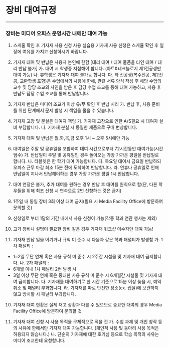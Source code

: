 # 장비 대여규정
- - -
### 장비는 미디어 오피스 운영시간 내에만 대여 가능

1. 스케줄 확인 후 기자재 사용 신청
   사용 실습용 기자재 사용 신청은 스케쥴 확인 후 일정에 여유를 가지고 신청하시기 바랍니다.

2. 기자재 대여 및 반납은 사용자 본인에 한함 [대리 대여 / 대여 물품을 타인 대여 / 대리 반납 불가]
   가. 대여 시 학생증 지참해야 합니다. (아트&테크놀로지 제1전공생만 대여 가능)
   나. 휴학생은 기자재 대여 불가능 합니다.
   다. 타 전공생(복수전공, 제2전공, 교환학생 포함)은 수업에서의 사용에 한해, 관련 서류 양식 작성 후 해당 수업의 교수 및 담당 조교의 사인을 받은 후 담당 수업 조교를 통해 대여 가능하고, 사용 후 반납도 담당 수업 조교를 통해 반납합니다.

3. 기자재 반납은 미디어 조교가 이상 유/무 확인 후 반납 처리
   가. 반납 후, 사용 준비를 위한 단계에서 문제 발생 시 책임을 물을 수 있습니다.

4. 기자재 고장 및 분실은 대여자 책임
   가. 기자재 고장으로 인한 A/S필요 시 대여자 실비 부담합니다.
   나. 기자재 분실 시 동일한 제품으로 구매 변상합니다.

5. 기자재 대여 및 반납은 월,화,목,금 오후 1시 ~ 오후 5시에만 가능

6. 대여일은 주말 및 공휴일을 포함하여 대여 시간으로부터 72시간동안 대여가능(시간엄수)
   가. 반납일이 주말 및 공휴일인 경우 돌아오는 가장 가까운 평일을 반납일로 합니다.
   나. 타블렛은 한 학기 대여 가능합니다.
   다. 목요일 대여시 금요일 반납하되 오피스 근무 마감 최소 15분 전에 도착하여 반납합니다.
   라. 연휴나 공휴일로 인해 반납일이 지나서 반납해야하는 경우 가장 가까운 평일 1시 반납합니다.

7. 대여 연장은 불가, 추가 대여를 원하는 경우 반납 후 대여를 원칙으로 함(단, 다른 학우들을 위해 최초 신청 시 연속으로 2번 신청하는 것은 금지)

8. 1주일 내 동일 장비 3회 이상 대여 금지(필요 시 Media Facility Office에 방문하여 문의할 것)

9. 신청일로 부터 1달의 기간 내에서 사용 신청이 가능(각종 학과 연관 행사는 제외)

10. 고가 장비나 설명이 필요한 장비 같은 경우 기자재 워크샵 이수자만 대여 가능!

11. 기자재 반납 일을 어기거나 규칙 미 준수 시 다음과 같은 학과 패널티가 발생함
    가. 1차 패널티 :
- 1~2일 무단 연체 혹은 사용 규칙 미 준수 시 2주간 시설물 및 기자재 대여 금지합니다.
  나. 2차 패널티 :
- 6개월 이내 1차 패널티 2번 발생 시
- 3일 이상 무단 연체 혹은 중대한 사용 규칙 미 준수 시 6개월간 시설물 및 기자재 대여 금지합니다.
  다. 기자재를 대여하기로 한 시간 기준으로 15분 이상 늦을 시, 예약 취소 및 패널티 부과합니다.
  라. 기자재를 따로 안전한 장소(ex. 랩실)에 보관하지 않고 방치할 시 패널티 부과합니다.

10. 기자재 대여 현황은 실제 재고 상황과 다를 수 있으므로 중요한 대여의 경우 Media Facility Office에 방문하여 문의할 것

11. 기자재 대여 신청 시 사용 목적을 구체적으로 적을 것
    가. 수업 과제 및 개인 창작 등의 사유에 한해서만 기자재 대여 가능합니다. (개인적 사용 및 동아리 사용 목적은 허용되지 않습니다.)
    나. 단순히 기자재에 대한 호기심 등으로 학습 목적의 사유는 미디어 조교한테 요청합니다.
 